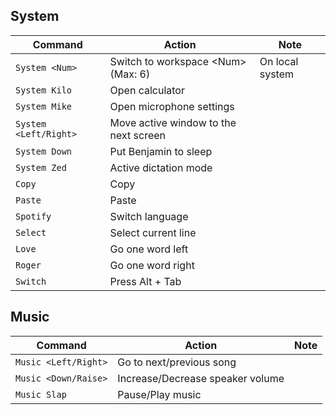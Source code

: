 ## System

| Command               | Action                                | Note            |
| --------------------- | ------------------------------------- | --------------- |
| `System <Num>`        | Switch to workspace <Num\> (Max: 6)   | On local system |
| `System Kilo`         | Open calculator                       |                 |
| `System Mike`         | Open microphone settings              |                 |
| `System <Left/Right>` | Move active window to the next screen |                 |
| `System Down`         | Put Benjamin to sleep                 |                 |
| `System Zed`          | Active dictation mode                 |                 |
| `Copy`                | Copy                                  |                 |
| `Paste`               | Paste                                 |                 |
| `Spotify`             | Switch language                       |                 |
| `Select`              | Select current line                   |                 |
| `Love`                | Go one word left                      |                 |
| `Roger`               | Go one word right                     |                 |
| `Switch`              | Press Alt + Tab                       |                 |

## Music

| Command              | Action                           | Note |
| -------------------- | -------------------------------- | ---- |
| `Music <Left/Right>` | Go to next/previous song         |      |
| `Music <Down/Raise>` | Increase/Decrease speaker volume |      |
| `Music Slap`         | Pause/Play music                 |      |
